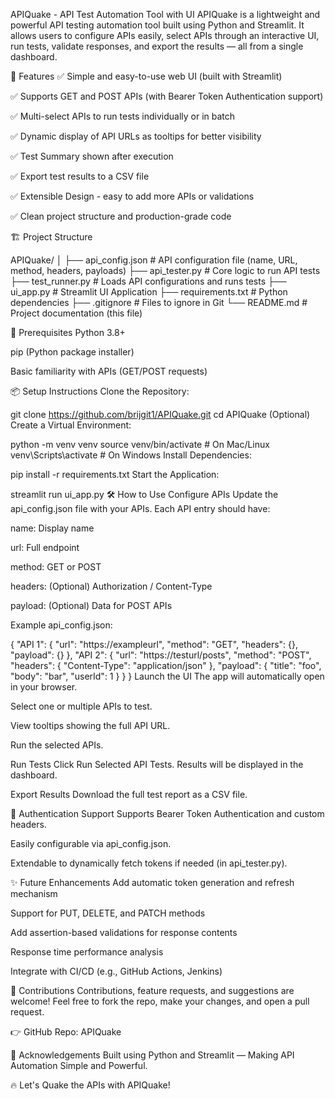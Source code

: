 APIQuake - API Test Automation Tool with UI
APIQuake is a lightweight and powerful API testing automation tool built using Python and Streamlit.
It allows users to configure APIs easily, select APIs through an interactive UI, run tests, validate responses, and export the results — all from a single dashboard.

🚀 Features
✅ Simple and easy-to-use web UI (built with Streamlit)

✅ Supports GET and POST APIs (with Bearer Token Authentication support)

✅ Multi-select APIs to run tests individually or in batch

✅ Dynamic display of API URLs as tooltips for better visibility

✅ Test Summary shown after execution

✅ Export test results to a CSV file

✅ Extensible Design - easy to add more APIs or validations

✅ Clean project structure and production-grade code

🏗️ Project Structure

APIQuake/
│
├── api_config.json      # API configuration file (name, URL, method, headers, payloads)
├── api_tester.py        # Core logic to run API tests
├── test_runner.py       # Loads API configurations and runs tests
├── ui_app.py            # Streamlit UI Application
├── requirements.txt     # Python dependencies
├── .gitignore           # Files to ignore in Git
└── README.md            # Project documentation (this file)

🔧 Prerequisites
Python 3.8+

pip (Python package installer)

Basic familiarity with APIs (GET/POST requests)

📦 Setup Instructions
Clone the Repository:

git clone https://github.com/brijgit1/APIQuake.git
cd APIQuake
(Optional) Create a Virtual Environment:

python -m venv venv
source venv/bin/activate    # On Mac/Linux
venv\Scripts\activate       # On Windows
Install Dependencies:

pip install -r requirements.txt
Start the Application:

streamlit run ui_app.py
🛠️ How to Use
Configure APIs
Update the api_config.json file with your APIs.
Each API entry should have:

name: Display name

url: Full endpoint

method: GET or POST

headers: (Optional) Authorization / Content-Type

payload: (Optional) Data for POST APIs

Example api_config.json:

{
  "API 1": {
    "url": "https://exampleurl",
    "method": "GET",
    "headers": {},
    "payload": {}
  },
  "API 2": {
    "url": "https://testurl/posts",
    "method": "POST",
    "headers": {
      "Content-Type": "application/json"
    },
    "payload": {
      "title": "foo",
      "body": "bar",
      "userId": 1
    }
  }
}
Launch the UI
The app will automatically open in your browser.

Select one or multiple APIs to test.

View tooltips showing the full API URL.

Run the selected APIs.

Run Tests
Click Run Selected API Tests.
Results will be displayed in the dashboard.

Export Results
Download the full test report as a CSV file.

🔐 Authentication Support
Supports Bearer Token Authentication and custom headers.

Easily configurable via api_config.json.

Extendable to dynamically fetch tokens if needed (in api_tester.py).

✨ Future Enhancements
Add automatic token generation and refresh mechanism

Support for PUT, DELETE, and PATCH methods

Add assertion-based validations for response contents

Response time performance analysis

Integrate with CI/CD (e.g., GitHub Actions, Jenkins)

🤝 Contributions
Contributions, feature requests, and suggestions are welcome!
Feel free to fork the repo, make your changes, and open a pull request.

👉 GitHub Repo: APIQuake

🙌 Acknowledgements
Built using Python and Streamlit — Making API Automation Simple and Powerful.

🔥 Let's Quake the APIs with APIQuake!